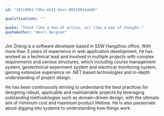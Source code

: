 ```yaml
---
id: "187c0052-f4bc-eb11-bacc-00224814a68b"

qualifications: ""

quote: "Think like a man of action, act like a man of thought."
quoteAuthor: "Henri Bergson"
---
```


[Editing your profile]: https://github.com/SSWConsulting/People/wiki/3.-Editing-your-profile

Jim Zheng is a software developer based in SSW Hangzhou office. With more than 3 years of experience in web application development, he has worked as a technical lead and involved in multiple projects with complex requirements and various structures, which including course management system, geotechnical experiment system and electrical monitoring system, gaining extensive experience on .NET based technologies and in-depth understanding of project design.

He has been continuously striving to understand the best practices for designing robust, applicable and maintainable projects by leveraging outstanding methodologies such as domain-driven design, with the ultimate aim of minimum cost and maximum product lifetime. He is also passionate about digging into systems to understanding how things work.
